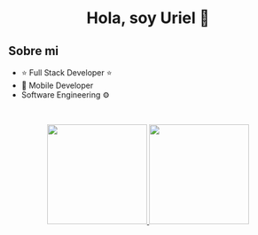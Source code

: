 <div align="center">
  <h1 align="center">Hola, soy <a>Uriel</a> 👋</h1>
</div>

## Sobre mi

- ⭐ Full Stack Developer ⭐ 
- 📲 Mobile Developer
- Software Engineering ⚙️
<br>

<p align="center">
<a href="https://github.com/eldisnex">
  <img height="180em" src="https://github-readme-stats-eight-theta.vercel.app/api?username=eldisnex&show_icons=true&theme=algolia&include_all_commits=true&count_private=true"/>
  <img height="180em" src="https://github-readme-stats-eight-theta.vercel.app/api/top-langs/?username=eldisnex&layout=compact&langs_count=8&theme=algolia"/>
</a>
</p>
